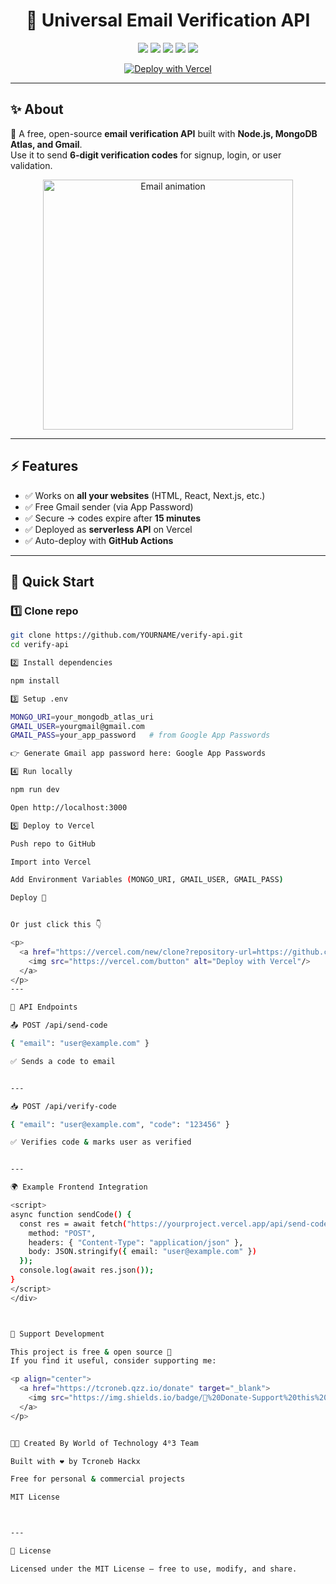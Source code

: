 <h1 align="center">📧 Universal Email Verification API</h1>

<p align="center">
  <img src="https://img.shields.io/badge/License-MIT-green.svg" />
  <img src="https://img.shields.io/badge/Node.js-18+-blue?logo=node.js" />
  <img src="https://img.shields.io/badge/Database-MongoDB-green?logo=mongodb" />
  <img src="https://img.shields.io/badge/Deploy-Vercel-black?logo=vercel" />
  <img src="https://img.shields.io/badge/Status-Free%20%26%20Open%20Source-brightgreen" />
</p>

<p align="center">
  <a href="https://vercel.com/new/clone?repository-url=https://github.com/YOURNAME/verify-api&project-name=verify-api&repository-name=verify-api">
    <img src="https://vercel.com/button" alt="Deploy with Vercel"/>
  </a>
</p>

---

## ✨ About

🚀 A free, open-source **email verification API** built with **Node.js, MongoDB Atlas, and Gmail**.  
Use it to send **6-digit verification codes** for signup, login, or user validation.  

<p align="center">
  <img src="https://media.giphy.com/media/hqU2KkjW5bE2v2Z7Q2/giphy.gif" width="400" alt="Email animation"/>
</p>

---

## ⚡ Features
- ✅ Works on **all your websites** (HTML, React, Next.js, etc.)  
- ✅ Free Gmail sender (via App Password)  
- ✅ Secure → codes expire after **15 minutes**  
- ✅ Deployed as **serverless API** on Vercel  
- ✅ Auto-deploy with **GitHub Actions**  

---

## 🚀 Quick Start

### 1️⃣ Clone repo
```bash
git clone https://github.com/YOURNAME/verify-api.git
cd verify-api

2️⃣ Install dependencies

npm install

3️⃣ Setup .env

MONGO_URI=your_mongodb_atlas_uri
GMAIL_USER=yourgmail@gmail.com
GMAIL_PASS=your_app_password   # from Google App Passwords

👉 Generate Gmail app password here: Google App Passwords

4️⃣ Run locally

npm run dev

Open http://localhost:3000

5️⃣ Deploy to Vercel

Push repo to GitHub

Import into Vercel

Add Environment Variables (MONGO_URI, GMAIL_USER, GMAIL_PASS)

Deploy 🚀


Or just click this 👇

<p>
  <a href="https://vercel.com/new/clone?repository-url=https://github.com/YOURNAME/verify-api&project-name=verify-api&repository-name=verify-api">
    <img src="https://vercel.com/button" alt="Deploy with Vercel"/>
  </a>
</p>
---

🔑 API Endpoints

📤 POST /api/send-code

{ "email": "user@example.com" }

✅ Sends a code to email


---

📥 POST /api/verify-code

{ "email": "user@example.com", "code": "123456" }

✅ Verifies code & marks user as verified


---

🌍 Example Frontend Integration

<script>
async function sendCode() {
  const res = await fetch("https://yourproject.vercel.app/api/send-code", {
    method: "POST",
    headers: { "Content-Type": "application/json" },
    body: JSON.stringify({ email: "user@example.com" })
  });
  console.log(await res.json());
}
</script>
</div>



💖 Support Development

This project is free & open source 🎉
If you find it useful, consider supporting me:

<p align="center">
  <a href="https://tcroneb.qzz.io/donate" target="_blank">
    <img src="https://img.shields.io/badge/💖%20Donate-Support%20this%20project-pink?style=for-the-badge" alt="Donate Button"/>
  </a>
</p>


👨‍💻 Created By World of Technology 4⁰3 Team

Built with ❤️ by Tcroneb Hackx 

Free for personal & commercial projects

MIT License



---

📜 License

Licensed under the MIT License – free to use, modify, and share.
